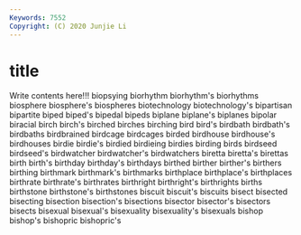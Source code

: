 ```yaml
---
Keywords: 7552
Copyright: (C) 2020 Junjie Li
---
```


# title

Write contents here!!!
biopsying 
biorhythm 
biorhythm's 
biorhythms 
biosphere 
biosphere's 
biospheres 
biotechnology 
biotechnology's
bipartisan 
bipartite 
biped 
biped's 
bipedal 
bipeds 
biplane 
biplane's 
biplanes 
bipolar
biracial 
birch 
birch's 
birched 
birches 
birching 
bird 
bird's 
birdbath 
birdbath's
birdbaths 
birdbrained 
birdcage 
birdcages 
birded 
birdhouse 
birdhouse's 
birdhouses 
birdie 
birdie's
birdied 
birdieing 
birdies 
birding 
birds 
birdseed 
birdseed's 
birdwatcher 
birdwatcher's 
birdwatchers
biretta 
biretta's 
birettas 
birth 
birth's 
birthday 
birthday's 
birthdays 
birthed 
birther
birther's 
birthers 
birthing 
birthmark 
birthmark's 
birthmarks 
birthplace 
birthplace's 
birthplaces 
birthrate
birthrate's 
birthrates 
birthright 
birthright's 
birthrights 
births 
birthstone 
birthstone's 
birthstones 
biscuit
biscuit's 
biscuits 
bisect 
bisected 
bisecting 
bisection 
bisection's 
bisections 
bisector 
bisector's
bisectors 
bisects 
bisexual 
bisexual's 
bisexuality 
bisexuality's 
bisexuals 
bishop 
bishop's 
bishopric
bishopric's 
